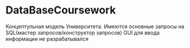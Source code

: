 # DataBaseCoursework
Концептульная модель Университета.
Имеются основные запросы на SQL(мастер запросов/конструктор запросов)
GUI для ввода информации не разрабатывался
